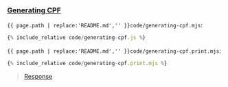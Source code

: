 ### [Generating CPF](code.zip)

`{{ page.path | replace:'README.md','' }}code/generating-cpf.mjs`:
```js
{% include_relative code/generating-cpf.js %}
```

`{{ page.path | replace:'README.md','' }}code/generating-cpf.print.mjs`:
```js
{% include_relative code/generating-cpf.print.mjs %}
```

> [Response](response/generating-cpf.js)
